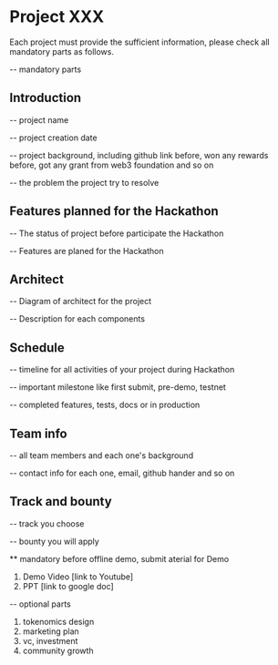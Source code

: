 # Project XXX
Each project must provide the sufficient information, please check all mandatory parts as follows.

-- mandatory parts
## Introduction
-- project name

-- project creation date

-- project background, including github link before, won any rewards before, got any grant from web3 foundation and so on

-- the problem the project try to resolve


## Features planned for the Hackathon
-- The status of project before participate the Hackathon

-- Features are planed for the Hackathon

## Architect
-- Diagram of architect for the project

-- Description for each components

## Schedule
-- timeline for all activities of your project during Hackathon

-- important milestone like first submit, pre-demo, testnet

-- completed features, tests, docs or in production

## Team info
-- all team members and each one's background

-- contact info for each one, email, github hander and so on

## Track and bounty
-- track you choose

-- bounty you will apply


** mandatory before offline demo, submit aterial for Demo
1. Demo Video [link to Youtube]
2. PPT [link to google doc]

-- optional parts
1. tokenomics design
2. marketing plan
3. vc, investment
4. community growth
